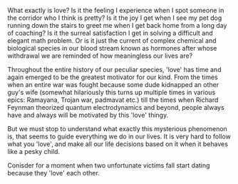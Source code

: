 What exactly is love? Is it the feeling I experience when I spot someone in the corridor who I think is pretty? Is it the joy I get when I see my pet dog running down the stairs to greet me when I get back home from a long day of coaching? Is it the surreal satisfaction I get in solving a difficult and elegant math problem. Or is it just the current of complex chemical and biological species in our blood stream known as hormones after whose withdrawal we are reminded of how meaningless our lives are?  

Throughout the entire history of our peculiar species, 'love' has time and again emerged to be the greatest motivator for our kind. From the times when an entire war was fought because some dude kidnapped an other guy's wife (somewhat hilariously this turns up multiple times in various epics: Ramayana, Trojan war, padmavat etc.) till the times when Richard Feynman theorized quantum electrodynamics and beyond, people always have and always will be motivated by this 'love' thingy.

But we must stop to understand what exactly this mysterious phenomenon is, that seems to guide everything we do in our lives. It is very hard to follow what you 'love', and make all our life decisions based on it when it behaves like a pesky child.

Conisder for a moment when two unfortunate victims fall start dating because they 'love' each other.
